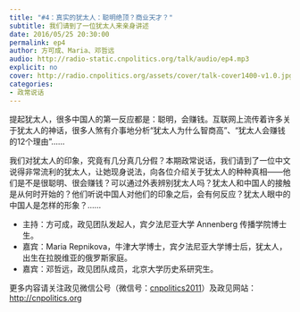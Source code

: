 ```yaml
---
title: "#4：真实的犹太人：聪明绝顶？商业天才？"
subtitle: 我们请到了一位犹太人来亲身讲述
date: 2016/05/25 20:30:00
permalink: ep4
author: 方可成、Maria、邓哲远
audio: http://radio-static.cnpolitics.org/talk/audio/ep4.mp3
explicit: no
cover: http://radio.cnpolitics.org/assets/cover/talk-cover1400-v1.0.jpg
categories:
- 政常说话
---
```


提起犹太人，很多中国人的第一反应都是：聪明，会赚钱。互联网上流传着许多关于犹太人的神话，很多人煞有介事地分析“犹太人为什么智商高”、“犹太人会赚钱的12个理由”……

我们对犹太人的印象，究竟有几分真几分假？本期政常说话，我们请到了一位中文说得非常流利的犹太人，让她现身说法，向各位介绍关于犹太人的种种真相——他们是不是很聪明、很会赚钱？可以通过外表辨别犹太人吗？犹太人和中国人的接触是从何时开始的？他们听说中国人对他们的印象之后，会有何反应？犹太人眼中的中国人是怎样的形象？……

- 主持：方可成，政见团队发起人，宾夕法尼亚大学 Annenberg 传播学院博士生。
- 嘉宾：Maria Repnikova，牛津大学博士，宾夕法尼亚大学博士后，犹太人，出生在拉脱维亚的俄罗斯家庭。
- 嘉宾：邓哲远，政见团队成员，北京大学历史系研究生。

更多内容请关注政见微信公号（微信号：[cnpolitics2011](http://open.weixin.qq.com/qr/code/?username=cnpolitics2011)）及政见网站：<http://cnpolitics.org>
